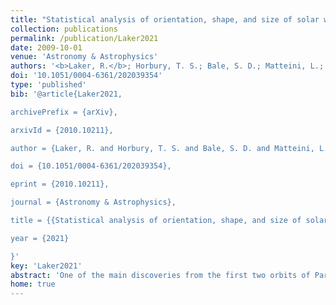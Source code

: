 ```yaml
---
title: "Statistical analysis of orientation, shape, and size of solar wind switchbacks"
collection: publications
permalink: /publication/Laker2021
date: 2009-10-01
venue: 'Astronomy & Astrophysics'
authors: '<b>Laker, R.</b>; Horbury, T. S.; Bale, S. D.; Matteini, L.; Woolley, T.; Woodham, L. D.; Badman, S. T.; Pulupa, M.; Kasper, J. C.; Stevens, M.; Case, A. W.; Korreck, K. E.'
doi: '10.1051/0004-6361/202039354'
type: 'published'
bib: '@article{Laker2021,

archivePrefix = {arXiv},

arxivId = {2010.10211},

author = {Laker, R. and Horbury, T. S. and Bale, S. D. and Matteini, L. and Woolley, T. and Woodham, L. D. and Badman, S. T. and Pulupa, M. and Kasper, J. C. and Stevens, M. and Case, A. W. and Korreck, K. E.},

doi = {10.1051/0004-6361/202039354},

eprint = {2010.10211},

journal = {Astronomy & Astrophysics},

title = {{Statistical analysis of orientation, shape, and size of solar wind switchbacks}},

year = {2021}

}'
key: 'Laker2021'
abstract: 'One of the main discoveries from the first two orbits of Parker Solar Probe (PSP) was the presence of magnetic switchbacks, whose deflections dominated the magnetic field measurements. Determining their shape and size could provide evidence of their origin, which is still unclear. Previous work with a single solar wind stream has indicated that these are long, thin structures although the direction of their major axis could not be determined. We investigate if this long, thin nature extends to other solar wind streams, while determining the direction along which the switchbacks within a stream were aligned. We try to understand how the size and orientation of the switchbacks, along with the flow velocity and spacecraft trajectory, combine to produce the observed structure durations for past and future orbits. We searched for the alignment direction that produced a combination of a spacecraft cutting direction and switchback duration that was most consistent with long, thin structures. The expected form of a long, thin structure was fitted to the results of the best alignment direction, which determined the width and aspect ratio of the switchbacks for that stream. The switchbacks had a mean width of 50,000 km, with an aspect ratio of the order of 10. We find that switchbacks are not aligned along the background flow direction, but instead aligned along the local Parker spiral, perhaps suggesting that they propagate along the magnetic field. Since the observed switchback duration depends on how the spacecraft cuts through the structure, the duration alone cannot be used to determine the size or influence of an individual event. For future PSP orbits, a larger spacecraft transverse component combined with more radially aligned switchbacks will lead to long duration switchbacks becoming less common.'
home: true
---
```

